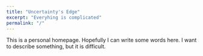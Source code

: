 ```yaml
---
title: "Uncertainty's Edge"
excerpt: "Everyhing is complicated"
permalink: "/"
---
```


This is a personal homepage. Hopefully I can write some words here. I want to describe something, but it is difficult.